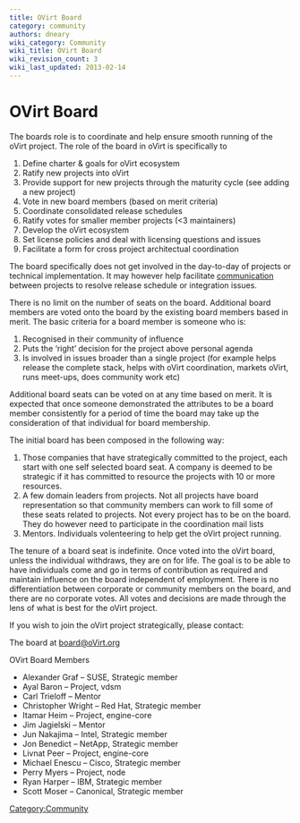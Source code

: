 ```yaml
---
title: OVirt Board
category: community
authors: dneary
wiki_category: Community
wiki_title: OVirt Board
wiki_revision_count: 3
wiki_last_updated: 2013-02-14
---
```


# OVirt Board

The boards role is to coordinate and help ensure smooth running of the oVirt project. The role of the board in oVirt is specifically to

1.  Define charter & goals for oVirt ecosystem
2.  Ratify new projects into oVirt
3.  Provide support for new projects through the maturity cycle (see adding a new project)
4.  Vote in new board members (based on merit criteria)
5.  Coordinate consolidated release schedules
6.  Ratify votes for smaller member projects (<3 maintainers)
7.  Develop the oVirt ecosystem
8.  Set license policies and deal with licensing questions and issues
9.  Facilitate a form for cross project architectual coordination

The board specifically does not get involved in the day-to-day of projects or technical implementation. It may however help facilitate [communication](communication) between projects to resolve release schedule or integration issues.

There is no limit on the number of seats on the board. Additional board members are voted onto the board by the existing board members based in merit. The basic criteria for a board member is someone who is:

1.  Recognised in their community of influence
2.  Puts the ‘right’ decision for the project above personal agenda
3.  Is involved in issues broader than a single project (for example helps release the complete stack, helps with oVirt coordination, markets oVirt, runs meet-ups, does community work etc)

Additional board seats can be voted on at any time based on merit. It is expected that once someone demonstrated the attributes to be a board member consistently for a period of time the board may take up the consideration of that individual for board membership.

The initial board has been composed in the following way:

1.  Those companies that have strategically committed to the project, each start with one self selected board seat. A company is deemed to be strategic if it has committed to resource the projects with 10 or more resources.
2.  A few domain leaders from projects. Not all projects have board representation so that community members can work to fill some of these seats related to projects. Not every project has to be on the board. They do however need to participate in the coordination mail lists
3.  Mentors. Individuals volenteering to help get the oVirt project running.

The tenure of a board seat is indefinite. Once voted into the oVirt board, unless the individual withdraws, they are on for life. The goal is to be able to have individuals come and go in terms of contribution as required and maintain influence on the board independent of employment. There is no differentiation between corporate or community members on the board, and there are no corporate votes. All votes and decisions are made through the lens of what is best for the oVirt project.

If you wish to join the oVirt project strategically, please contact:

The board at board@oVirt.org

OVirt Board Members

*   Alexander Graf – SUSE, Strategic member
*   Ayal Baron – Project, vdsm
*   Carl Trieloff – Mentor
*   Christopher Wright – Red Hat, Strategic member
*   Itamar Heim – Project, engine-core
*   Jim Jagielski – Mentor
*   Jun Nakajima – Intel, Strategic member
*   Jon Benedict – NetApp, Strategic member
*   Livnat Peer – Project, engine-core
*   Michael Enescu – Cisco, Strategic member
*   Perry Myers – Project, node
*   Ryan Harper – IBM, Strategic member
*   Scott Moser – Canonical, Strategic member

<Category:Community>
